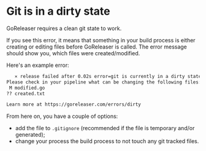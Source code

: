 # Git is in a dirty state

GoReleaser requires a clean git state to work.

If you see this error, it means that something in your build process is either
creating or editing files before GoReleaser is called. The error message should
show you, which files were created/modified.

Here's an example error:

```sh
   ⨯ release failed after 0.02s error=git is currently in a dirty state
Please check in your pipeline what can be changing the following files:
 M modified.go
?? created.txt

Learn more at https://goreleaser.com/errors/dirty
```

From here on, you have a couple of options:

- add the file to `.gitignore` (recommended if the file is temporary and/or
  generated);
- change your process the build process to not touch any git tracked files.
